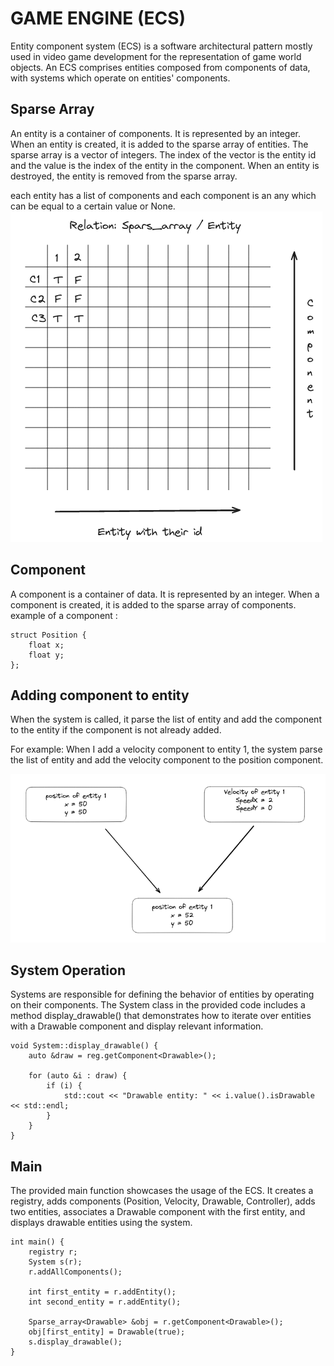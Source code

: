 # GAME ENGINE (ECS)

Entity component system (ECS) is a software architectural pattern mostly used in video game development for the representation of game world objects. An ECS comprises entities composed from components of data, with systems which operate on entities' components.


## Sparse Array

  An entity is a container of components. It is represented by an integer. When an entity is created, it is added to the sparse array of entities. The sparse array is a vector of integers. The index of the vector is the entity id and the value is the index of the entity in the component. When an entity is destroyed, the entity is removed from the sparse array.

  each entity has a list of components and each component is an any which can be equal to a certain value or None.
  <img src="docs/SparseArray.png" alt="SparseArray">


## Component

  <p>A component is a container of data. It is represented by an integer. When a component is created, it is added to the sparse array of components.
  example of a component :</p>

    struct Position {
        float x;
        float y;
    };
  </p>

## Adding component to entity

  <p>When the system is called, it parse the list of entity and add the component to the entity if the component is not already added.</p>
  <p>For example: When I add a velocity component to entity 1, the system parse the list of entity and add the velocity component to the position component.</p>

  <img src="docs/position.png" alt="position">

## System Operation

  <p>Systems are responsible for defining the behavior of entities by operating on their components. The System class in the provided code includes a method display_drawable() that demonstrates how to iterate over entities with a Drawable component and display relevant information.</p>

    void System::display_drawable() {
        auto &draw = reg.getComponent<Drawable>();

        for (auto &i : draw) {
            if (i) {
                std::cout << "Drawable entity: " << i.value().isDrawable << std::endl;
            }
        }
    }


## Main

  <p>The provided main function showcases the usage of the ECS. It creates a registry, adds components (Position, Velocity, Drawable, Controller), adds two entities, associates a Drawable component with the first entity, and displays drawable entities using the system.</p>

    int main() {
        registry r;
        System s(r);
        r.addAllComponents();

        int first_entity = r.addEntity();
        int second_entity = r.addEntity();

        Sparse_array<Drawable> &obj = r.getComponent<Drawable>();
        obj[first_entity] = Drawable(true);
        s.display_drawable();
    }
